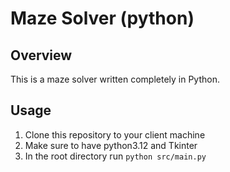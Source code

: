 # Maze Solver (python)




## Overview

This is a maze solver written completely in Python.




## Usage

1. Clone this repository to your client machine
2. Make sure to have python3.12 and Tkinter
3. In the root directory run `python src/main.py`
